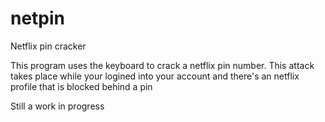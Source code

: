 # netpin
Netflix pin cracker

This program uses the keyboard to crack a netflix pin number. This attack takes place while your logined into your account and there's an netflix profile that
is blocked behind a pin

Still a work in progress
